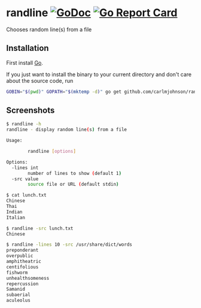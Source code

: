 # randline [![GoDoc](https://godoc.org/github.com/carlmjohnson/randline?status.svg)](https://godoc.org/github.com/carlmjohnson/randline) [![Go Report Card](https://goreportcard.com/badge/github.com/carlmjohnson/randline)](https://goreportcard.com/report/github.com/carlmjohnson/randline)

Chooses random line(s) from a file

## Installation

First install [Go](http://golang.org).

If you just want to install the binary to your current directory and don't care about the source code, run

```bash
GOBIN="$(pwd)" GOPATH="$(mktemp -d)" go get github.com/carlmjohnson/randline
```

## Screenshots
```bash
$ randline -h
randline - display random line(s) from a file

Usage:

        randline [options]

Options:
  -lines int
        number of lines to show (default 1)
  -src value
        source file or URL (default stdin)

$ cat lunch.txt
Chinese
Thai
Indian
Italian

$ randline -src lunch.txt
Chinese

$ randline -lines 10 -src /usr/share/dict/words
preponderant
overpublic
amphitheatric
centifolious
fishworm
unhealthsomeness
repercussion
Samanid
subaerial
aculeolus
```

